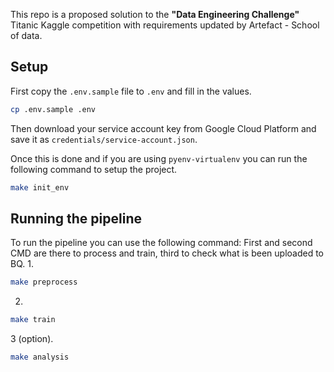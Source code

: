 This repo is a proposed solution to the **"Data Engineering Challenge"**  Titanic Kaggle competition with requirements updated by Artefact - School of data.


## Setup

First copy the `.env.sample` file to `.env` and fill in the values.

```bash
cp .env.sample .env
```

Then download your service account key from Google Cloud Platform and save it as `credentials/service-account.json`.

Once this is done and if you are using `pyenv-virtualenv` you can run the following command to setup the project.

```bash
make init_env
```

## Running the pipeline

To run the pipeline you can use the following command:
First and second CMD are there to process and train, third to check what is been uploaded to BQ.
1.
```bash
make preprocess
```

2.
```bash
make train
```

3 (option).
```bash
make analysis
```
